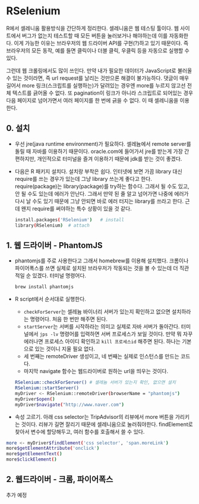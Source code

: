 # RSelenium

R에서 셀레니움 활용방식을 간단하게 정리한다. 셀레니움은 웹 테스팅 툴이다. 웹 사이트에서 버그가 없는지 테스트할 때 모든 버튼을 눌러보거나 해야하는데 이를 자동화한다. 이게 가능한 이유는 브라우저의 웹 드라이버 API를 구현(?)하고 있기 때문이다. 즉 브라우저의 모든 동작, 예를 들면 클릭이나 더블 클릭, 우클릭 등을 자동으로 실행할 수 있다. 

그런데 웹 크롤링에서도 많이 쓰인다. 만약 내가 필요한 데이터가 JavaScript로 불러올 수 있는 것이라면, 즉 url request를 날리는 것만으론 해결이 불가능하다. 댓글이 매우 길어서 more 링크(스크립트를 실행하는)가 달려있는 경우엔 more를 누르지 않고선 전체 텍스트를 긁어올 수 없다. 또 pagination이 링크가 아니라 스크립트로 되어있는 경우 다음 페이지로 넘어가면서 여러 페이지를 한 번에 긁을 수 없다. 이 때 셀레니움을 이용한다.

## 0. 설치

- 우선 jre(java runtime environment)가 필요하다. 셀레늄에서 remote server를 돌릴 때 자바를 이용하기 때문이다. oracle.com에 들어가서 jre를 받는게 가장 간편하지만, 개인적으로 터미널을 즐겨 이용하기 때문에 jdk를 받는 것이 좋겠다.
- 다음은 R 패키지 설치다. 설치랑 부착은 쉽다. 인터넷에 보면 가끔 library 대신 require를 쓰는 경우가 있는데 그냥 library 쓰는게 좋다고 한다. require(package)는 library(package)를 try하는 함수다. 그래서 될 수도 있고, 안 될 수도 있는데 에러가 안난다. 그래서 만약 된 줄 알고 넘어가면 나중에 에러가 다시 날 수도 있기 때문에 그냥 안되면 바로 에러 터지는 library를 쓰라고 한다. 근데 왠지 require를 써야하는 특수 상황이 있을 것 같다.

    ```sh
    install.packages('RSelenium')   # install
    library(RSelenium)  # attach
    ```

## 1. 웹 드라이버 - PhantomJS

- phantomjs를 주로 사용한다고 그래서 homebrew를 이용해 설치했다. 크롬이나 파이어폭스를 쓰면 실제로 설치된 브라우저가 작동되는 것을 볼 수 있는데 더 직관적일 순 있겠다. 터미널 명령어다.

    ```sh
    brew install phantomjs
    ```

- R script에서 순서대로 실행한다.
    + `checkForServer`는 셀레늄 바이너리 서버가 있는지 확인하고 없으면 설치하라는 명령어다. 처음 한 번만 해주면 된다.
    + `startServer`는 서버를 시작하라는 의미고 실제로 자바 서버가 돌아간다. 터미널에서 `jps -lv` 명령어를 입력하면 서버 프로세스가 보일 것이다. 만약 뭐 자꾸 에러나면 프로세스 아이디 확인하고 `kill 프로세스id` 해주면 된다. 하나는 기본으로 있는 것이니 지울 필요 없다.
    + 세 번째는 remoteDriver 생성이고, 네 번째는 실제로 인스턴스를 만드는 코드다.
    + 마지막 navigate 함수는 웹드라이버로 원하는 url을 띄우는 것이다.

    ```sh
    RSelenium::checkForServer() # 셀레늄 서버가 있는지 확인, 없으면 설치
    RSelenium::startServer()
    myDriver <- RSelenium::remoteDriver(browserName = "phantomjs")
    myDriver$open()
    myDriver$navigate("http://www.naver.com")
    ```

- 속성 고르기. 아래 css selector는 TripAdvisor의 리뷰에서 more 버튼을 가리키는 것이다. 리뷰가 길면 잘리기 때문에 셀레니움으로 눌러줘야한다. findElement로 찾아서 변수에 할당해두고, 여러 함수를 호출해서 쓸 수 있다.

```sh
more <- myDriver$findElement('css selector', 'span.moreLink')
more$getElementAttribute('onclick')
more$getElementText()
more$clickElement()
```

## 2. 웹드라이버 - 크롬, 파이어폭스

추가 예정
